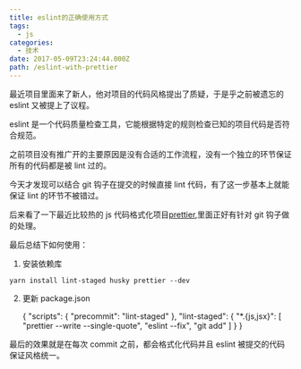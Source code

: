 ```yaml
---
title: eslint的正确使用方式
tags:
  - js
categories:
  - 技术
date: 2017-05-09T23:24:44.000Z
path: /eslint-with-prettier
---
```


最近项目里面来了新人，他对项目的代码风格提出了质疑，于是乎之前被遗忘的 eslint 又被提上了议程。

eslint 是一个代码质量检查工具，它能根据特定的规则检查已知的项目代码是否符合规范。

之前项目没有推广开的主要原因是没有合适的工作流程，没有一个独立的环节保证所有的代码都是被 lint 过的。

今天才发现可以结合 git 钩子在提交的时候直接 lint 代码，有了这一步基本上就能保证 lint 的环节不被错过。

后来看了一下最近比较热的 js 代码格式化项目[prettier](https://github.com/prettier/prettier),里面正好有针对 git 钩子做的处理。

最后总结下如何使用：

1.  安装依赖库

`yarn install lint-staged husky prettier --dev`

2.  更新 package.json


    {
      "scripts": {
        "precommit": "lint-staged"
      },
      "lint-staged": {
        "*.{js,jsx}": [
          "prettier --write --single-quote",
           "eslint --fix",
           "git add"
        ]
      }
    }

最后的效果就是在每次 commit 之前，都会格式化代码并且 eslint 被提交的代码保证风格统一。
